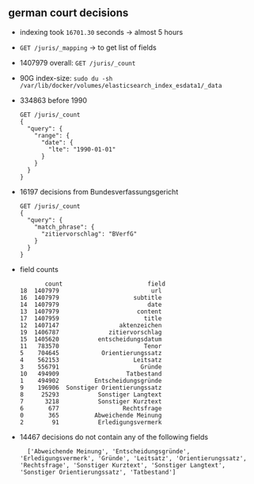 ## german court decisions
* indexing took `16701.30` seconds -> almost 5 hours 
* `GET /juris/_mapping` -> to get list of fields
* 1407979 overall: `GET /juris/_count` 
* 90G index-size: `sudo du -sh /var/lib/docker/volumes/elasticsearch_index_esdata1/_data` 

* 334863 before 1990
    ```
    GET /juris/_count
    {
      "query": {
        "range": {
          "date": {
            "lte": "1990-01-01"
          }
        }
      }
    }
    ```    

    
* 16197 decisions from Bundesverfassungsgericht
    ```    
    GET /juris/_count
    {
      "query": {
        "match_phrase": {
          "zitiervorschlag": "BVerfG"
        }
      }
    }
    ```    
    
* field counts
    ```    
           count                        field
    18  1407979                          url
    16  1407979                     subtitle
    14  1407979                         date
    13  1407979                      content
    17  1407959                        title
    12  1407147                 aktenzeichen
    19  1406787              zitiervorschlag
    15  1405620           entscheidungsdatum
    11   783570                        Tenor
    5    704645            Orientierungssatz
    4    562153                     Leitsatz
    3    556791                       Gründe
    10   494909                   Tatbestand
    1    494902          Entscheidungsgründe
    9    196906  Sonstiger Orientierungssatz
    8     25293           Sonstiger Langtext
    7      3218           Sonstiger Kurztext
    6       677                  Rechtsfrage
    0       365          Abweichende Meinung
    2        91           Erledigungsvermerk
    ```    

* 14467 decisions do not contain any of the following fields

        ['Abweichende Meinung', 'Entscheidungsgründe', 'Erledigungsvermerk', 'Gründe', 'Leitsatz', 'Orientierungssatz', 'Rechtsfrage', 'Sonstiger Kurztext', 'Sonstiger Langtext', 'Sonstiger Orientierungssatz', 'Tatbestand']
